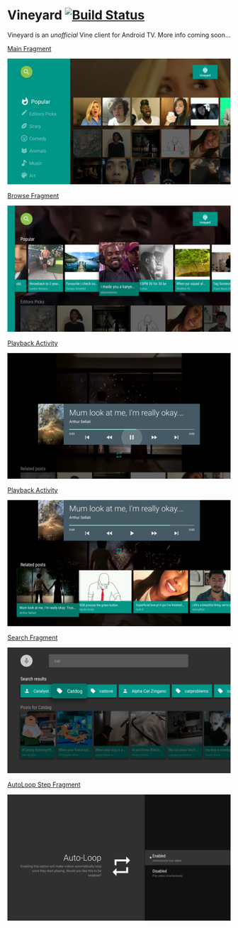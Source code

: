 Vineyard [![Build Status](https://travis-ci.org/hitherejoe/Vineyard.svg?branch=master)](https://travis-ci.org/hitherejoe/Vineyard)
========

Vineyard is an _unofficial_ Vine client for Android TV. More info coming soon...

[Main Fragment](/app/src/main/java/com/hitherejoe/vineyard/ui/fragment/MainFragment.java)
<p align="center">
    <img src="images/main.png" alt="Web Launcher"/>
</p>


[Browse Fragment](/app/src/main/java/com/hitherejoe/vineyard/ui/fragment/MainFragment.java)
<p align="center">
    <img src="images/browse.png" alt="Web Launcher"/>
</p>


[Playback Activity](/app/src/main/java/com/hitherejoe/vineyard/ui/activity/PlaybackActivity.java)
<p align="center">
    <img src="images/video.png" alt="Web Launcher"/>
</p>


[Playback Activity](/app/src/main/java/com/hitherejoe/vineyard/ui/activity/PlaybackActivity.java)
<p align="center">
    <img src="images/video_related.png" alt="Web Launcher"/>
</p>


[Search Fragment](/app/src/main/java/com/hitherejoe/vineyard/ui/fragment/SearchFragment.java)
<p align="center">
    <img src="images/search_results.png" alt="Web Launcher"/>
</p>

[AutoLoop Step Fragment](/app/src/main/java/com/hitherejoe/vineyard/ui/fragment/AutoLoopStepFragment.java)
<p align="center">
    <img src="images/settings.png" alt="Web Launcher"/>
</p>
